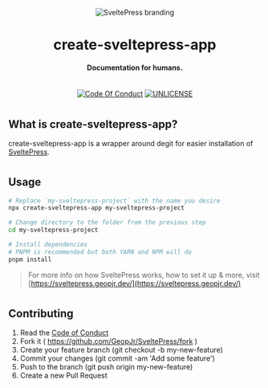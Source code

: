 <p align="center">
  <img alt="SveltePress branding" src="https://i.imgur.com/k0MgzIl.png">
</p>
<h1 align="center">create-sveltepress-app</h1>
<h4 align="center">Documentation for humans.</h4>
<p align="center">
  <br />
    <a href="https://github.com/GeopJr/SveltePress/blob/main/CODE_OF_CONDUCT.md"><img src="https://img.shields.io/badge/Contributor%20Covenant-v2.0%20adopted-ff3e00.svg?style=for-the-badge&labelColor=ffd0bf" alt="Code Of Conduct" /></a>
    <a href="https://github.com/GeopJr/SveltePress/blob/main/UNLICENSE"><img src="https://img.shields.io/badge/LICENSE-UNLICENSE-ff3e00.svg?style=for-the-badge&labelColor=ffd0bf" alt="UNLICENSE" /></a>
</p>

#

## What is create-sveltepress-app?

create-sveltepress-app is a wrapper around degit for easier installation of [SveltePress](https://github.com/GeopJr/SveltePress).

#

## Usage

```bash
# Replace `my-sveltepress-project` with the name you desire
npx create-sveltepress-app my-sveltepress-project

# Change directory to the folder from the previous step
cd my-sveltepress-project

# Install dependencies
# PNPM is recommended but both YARN and NPM will do
pnpm install
```

> For more info on how SveltePress works, how to set it up & more, visit [https://sveltepress.geopjr.dev/](https://sveltepress.geopjr.dev/)

#

## Contributing

1. Read the [Code of Conduct](https://github.com/GeopJr/SveltePress/blob/main/CODE_OF_CONDUCT.md)
2. Fork it ( https://github.com/GeopJr/SveltePress/fork )
3. Create your feature branch (git checkout -b my-new-feature)
4. Commit your changes (git commit -am 'Add some feature')
5. Push to the branch (git push origin my-new-feature)
6. Create a new Pull Request
